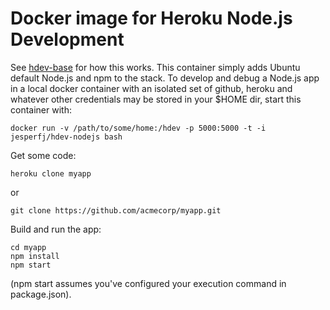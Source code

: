# Docker image for Heroku Node.js Development

See [hdev-base](https://github.com/jesperfj/hdev-base) for how this works. This container simply adds Ubuntu default Node.js and npm to the stack. To develop and debug a Node.js app in a local docker container with an isolated set of github, heroku and whatever other credentials may be stored in your $HOME dir, start this container with:

```
docker run -v /path/to/some/home:/hdev -p 5000:5000 -t -i jesperfj/hdev-nodejs bash
```

Get some code:

```
heroku clone myapp
```

or

```
git clone https://github.com/acmecorp/myapp.git
```

Build and run the app:

```
cd myapp
npm install
npm start
```

(npm start assumes you've configured your execution command in package.json).


